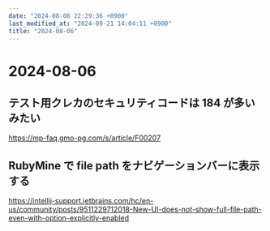 ```yaml
---
date: "2024-08-08 22:29:36 +0900"
last_modified_at: "2024-09-21 14:04:11 +0900"
title: "2024-08-06"
---
```


# 2024-08-06
## テスト用クレカのセキュリティコードは 184 が多いみたい  
https://mp-faq.gmo-pg.com/s/article/F00207

## RubyMine で file path をナビゲーションバーに表示する  
https://intellij-support.jetbrains.com/hc/en-us/community/posts/9511229712018-New-UI-does-not-show-full-file-path-even-with-option-explicitly-enabled

